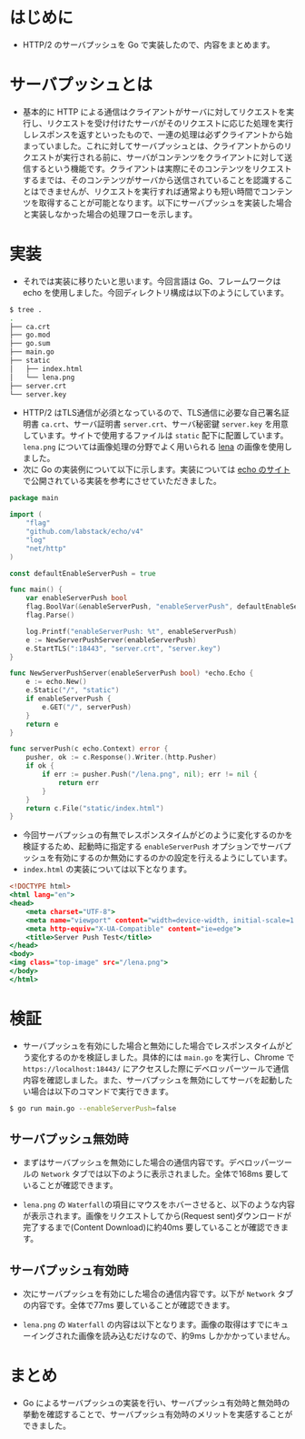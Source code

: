 # はじめに
- HTTP/2 のサーバプッシュを Go で実装したので、内容をまとめます。

# サーバプッシュとは
- 基本的に HTTP による通信はクライアントがサーバに対してリクエストを実行し、リクエストを受け付けたサーバがそのリクエストに応じた処理を実行しレスポンスを返すといったもので、一連の処理は必ずクライアントから始まっていました。これに対してサーバプッシュとは、クライアントからのリクエストが実行される前に、サーバがコンテンツをクライアントに対して送信するという機能です。クライアントは実際にそのコンテンツをリクエストするまでは、そのコンテンツがサーバから送信されていることを認識することはできませんが、リクエストを実行すれば通常よりも短い時間でコンテンツを取得することが可能となります。以下にサーバプッシュを実装した場合と実装しなかった場合の処理フローを示します。

# 実装
- それでは実装に移りたいと思います。今回言語は Go、フレームワークは echo を使用しました。今回ディレクトリ構成は以下のようにしています。
```sh
$ tree .
.
├── ca.crt
├── go.mod
├── go.sum
├── main.go
├── static
│   ├── index.html
│   └── lena.png
├── server.crt
└── server.key
```
- HTTP/2 はTLS通信が必須となっているので、TLS通信に必要な自己署名証明書 `ca.crt`、サーバ証明書 `server.crt`、サーバ秘密鍵 `server.key` を用意しています。サイトで使用するファイルは `static` 配下に配置しています。`lena.png` については画像処理の分野でよく用いられる [lena](http://optipng.sourceforge.net/pngtech/img/lena.html) の画像を使用しました。
- 次に Go の実装例について以下に示します。実装については [echo のサイト](https://echo.labstack.com/cookbook/http2-server-push/) で公開されている実装を参考にさせていただきました。

```go:main.go
package main

import (
	"flag"
	"github.com/labstack/echo/v4"
	"log"
	"net/http"
)

const defaultEnableServerPush = true

func main() {
	var enableServerPush bool
	flag.BoolVar(&enableServerPush, "enableServerPush", defaultEnableServerPush, "server push option")
	flag.Parse()

	log.Printf("enableServerPush: %t", enableServerPush)
	e := NewServerPushServer(enableServerPush)
	e.StartTLS(":18443", "server.crt", "server.key")
}

func NewServerPushServer(enableServerPush bool) *echo.Echo {
	e := echo.New()
	e.Static("/", "static")
	if enableServerPush {
		e.GET("/", serverPush)
	}
	return e
}

func serverPush(c echo.Context) error {
	pusher, ok := c.Response().Writer.(http.Pusher)
	if ok {
		if err := pusher.Push("/lena.png", nil); err != nil {
			return err
		}
	}
	return c.File("static/index.html")
}
```
- 今回サーバプッシュの有無でレスポンスタイムがどのように変化するのかを検証するため、起動時に指定する `enableServerPush` オプションでサーバプッシュを有効にするのか無効にするのかの設定を行えるようにしています。
- `index.html` の実装については以下となります。
```html:index.html
<!DOCTYPE html>
<html lang="en">
<head>
    <meta charset="UTF-8">
    <meta name="viewport" content="width=device-width, initial-scale=1.0">
    <meta http-equiv="X-UA-Compatible" content="ie=edge">
    <title>Server Push Test</title>
</head>
<body>
<img class="top-image" src="/lena.png">
</body>
</html>
```

# 検証
- サーバプッシュを有効にした場合と無効にした場合でレスポンスタイムがどう変化するのかを検証しました。具体的には `main.go` を実行し、Chrome で `https://localhost:18443/` にアクセスした際にデベロッパーツールで通信内容を確認しました。また、サーバプッシュを無効にしてサーバを起動したい場合は以下のコマンドで実行できます。

```sh
$ go run main.go --enableServerPush=false
```

## サーバプッシュ無効時
- まずはサーバプッシュを無効にした場合の通信内容です。デベロッパーツールの `Network` タブでは以下のように表示されました。全体で168ms 要していることが確認できます。

- `lena.png` の `Waterfall`の項目にマウスをホバーさせると、以下のような内容が表示されます。画像をリクエストしてから(Request sent)ダウンロードが完了するまで(Content Download)に約40ms 要していることが確認できます。

## サーバプッシュ有効時
- 次にサーバプッシュを有効にした場合の通信内容です。以下が `Network` タブの内容です。全体で77ms 要していることが確認できます。

- `lena.png` の `Waterfall` の内容は以下となります。画像の取得はすでにキューイングされた画像を読み込むだけなので、約9ms しかかかっていません。

# まとめ
- Go によるサーバプッシュの実装を行い、サーバプッシュ有効時と無効時の挙動を確認することで、サーバプッシュ有効時のメリットを実感することができました。